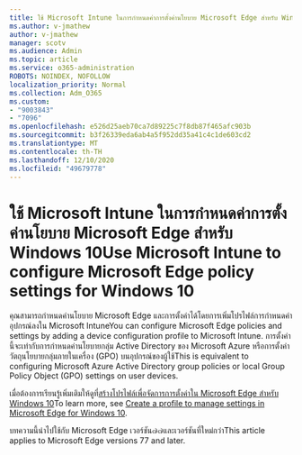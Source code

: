 ```yaml
---
title: ใช้ Microsoft Intune ในการกำหนดค่าการตั้งค่านโยบาย Microsoft Edge สำหรับ Windows 10
ms.author: v-jmathew
author: v-jmathew
manager: scotv
ms.audience: Admin
ms.topic: article
ms.service: o365-administration
ROBOTS: NOINDEX, NOFOLLOW
localization_priority: Normal
ms.collection: Adm_O365
ms.custom:
- "9003843"
- "7096"
ms.openlocfilehash: e526d25aeb70ca7d89225c7f8db87f465afc903b
ms.sourcegitcommit: b3f26339eda6ab4a5f952dd35a41c4c1de603cd2
ms.translationtype: MT
ms.contentlocale: th-TH
ms.lasthandoff: 12/10/2020
ms.locfileid: "49679778"
---
```

# <a name="use-microsoft-intune-to-configure-microsoft-edge-policy-settings-for-windows-10"></a><span data-ttu-id="f67fc-102">ใช้ Microsoft Intune ในการกำหนดค่าการตั้งค่านโยบาย Microsoft Edge สำหรับ Windows 10</span><span class="sxs-lookup"><span data-stu-id="f67fc-102">Use Microsoft Intune to configure Microsoft Edge policy settings for Windows 10</span></span>

<span data-ttu-id="f67fc-103">คุณสามารถกำหนดค่านโยบาย Microsoft Edge และการตั้งค่าได้โดยการเพิ่มโปรไฟล์การกำหนดค่าอุปกรณ์ลงใน Microsoft Intune</span><span class="sxs-lookup"><span data-stu-id="f67fc-103">You can configure Microsoft Edge policies and settings by adding a device configuration profile to Microsoft Intune.</span></span> <span data-ttu-id="f67fc-104">การตั้งค่านี้จะเท่ากับการกำหนดค่านโยบายกลุ่ม Active Directory ของ Microsoft Azure หรือการตั้งค่าวัตถุนโยบายกลุ่มภายในเครื่อง (GPO) บนอุปกรณ์ของผู้ใช้</span><span class="sxs-lookup"><span data-stu-id="f67fc-104">This is equivalent to configuring Microsoft Azure Active Directory group policies or local Group Policy Object (GPO) settings on user devices.</span></span>

<span data-ttu-id="f67fc-105">เมื่อต้องการเรียนรู้เพิ่มเติมให้ดูที่[สร้างโปรไฟล์เพื่อจัดการการตั้งค่าใน Microsoft Edge สำหรับ Windows 10](https://go.microsoft.com/fwlink/?linkid=2133700)</span><span class="sxs-lookup"><span data-stu-id="f67fc-105">To learn more, see [Create a profile to manage settings in Microsoft Edge for Windows 10](https://go.microsoft.com/fwlink/?linkid=2133700).</span></span>

<span data-ttu-id="f67fc-106">บทความนี้นำไปใช้กับ Microsoft Edge เวอร์ชัน๗๗และเวอร์ชันที่ใหม่กว่า</span><span class="sxs-lookup"><span data-stu-id="f67fc-106">This article applies to Microsoft Edge versions 77 and later.</span></span>
